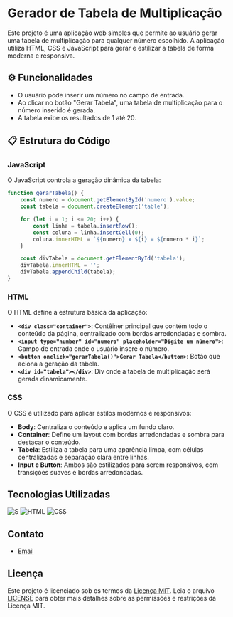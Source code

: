 # Gerador de Tabela de Multiplicação

Este projeto é uma aplicação web simples que permite ao usuário gerar uma tabela de multiplicação para qualquer número escolhido. A aplicação utiliza HTML, CSS e JavaScript para gerar e estilizar a tabela de forma moderna e responsiva.

## ⚙️ Funcionalidades

- O usuário pode inserir um número no campo de entrada.
- Ao clicar no botão "Gerar Tabela", uma tabela de multiplicação para o número inserido é gerada.
- A tabela exibe os resultados de 1 até 20.

## 📋 Estrutura do Código

### JavaScript

O JavaScript controla a geração dinâmica da tabela:

```javascript
function gerarTabela() {
    const numero = document.getElementById('numero').value;
    const tabela = document.createElement('table');

    for (let i = 1; i <= 20; i++) {
        const linha = tabela.insertRow();
        const coluna = linha.insertCell(0);
        coluna.innerHTML = `${numero} x ${i} = ${numero * i}`;
    }

    const divTabela = document.getElementById('tabela');
    divTabela.innerHTML = '';
    divTabela.appendChild(tabela);
}
```

### HTML

O HTML define a estrutura básica da aplicação:

- **`<div class="container">`**: Contêiner principal que contém todo o conteúdo da página, centralizado com bordas arredondadas e sombra.
- **`<input type="number" id="numero" placeholder="Digite um número">`**: Campo de entrada onde o usuário insere o número.
- **`<button onclick="gerarTabela()">Gerar Tabela</button>`**: Botão que aciona a geração da tabela.
- **`<div id="tabela"></div>`**: Div onde a tabela de multiplicação será gerada dinamicamente.

### CSS

O CSS é utilizado para aplicar estilos modernos e responsivos:

- **Body**: Centraliza o conteúdo e aplica um fundo claro.
- **Container**: Define um layout com bordas arredondadas e sombra para destacar o conteúdo.
- **Tabela**: Estiliza a tabela para uma aparência limpa, com células centralizadas e separação clara entre linhas.
- **Input e Button**: Ambos são estilizados para serem responsivos, com transições suaves e bordas arredondadas.

## Tecnologias Utilizadas

![S](https://img.shields.io/badge/javascript-%23323330.svg?style=for-the-badge&logo=javascript&logoColor=%23F7DF1E) ![HTML](https://img.shields.io/badge/html5-%23E34F26.svg?style=for-the-badge&logo=html5&logoColor=white) ![CSS](https://img.shields.io/badge/css3-%231572B6.svg?style=for-the-badge&logo=css3&logoColor=white)

## Contato

- [Email](mailto:victorhugoflopes89@gmail.com)

## Licença

Este projeto é licenciado sob os termos da [Licença MIT](/LICENSE.txt).
Leia o arquivo [LICENSE](/LICENSE.txt) para obter mais detalhes sobre as permissões e restrições da Licença MIT.
